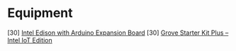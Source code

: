 Equipment
==

[30] [Intel Edison with Arduino Expansion Board](https://www.sparkfun.com/products/13097)
[30] [Grove Starter Kit Plus – Intel IoT Edition](http://www.seeedstudio.com/depot/Grove-starter-kit-plus-Intel-IoT-Edition-for-Intel-Galileo-Gen-2-and-Edison-p-1978.html?ref=staffPicked)

